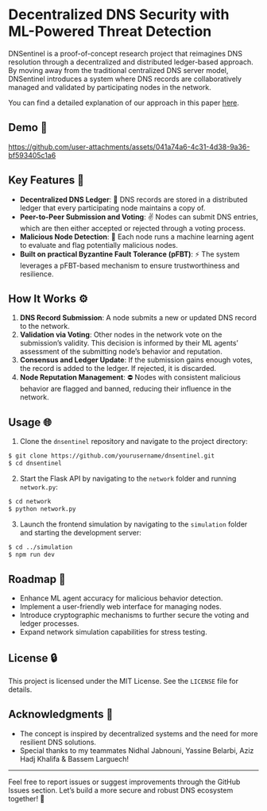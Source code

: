 # Decentralized DNS Security with ML-Powered Threat Detection

DNSentinel is a proof-of-concept research project that reimagines DNS resolution through a decentralized and distributed ledger-based approach. By moving away from the traditional centralized DNS server model, DNSentinel introduces a system where DNS records are collaboratively managed and validated by participating nodes in the network.

You can find a detailed explanation of our approach in this paper [here](https://drive.google.com/file/d/1qiFBGEVUJ1wc6al9MOowmX0l60aXbS8t/view?usp=sharing).

## Demo 🎥

https://github.com/user-attachments/assets/041a74a6-4c31-4d38-9a36-bf593405c1a6

## Key Features 🔗

- **Decentralized DNS Ledger**: 🔋 DNS records are stored in a distributed ledger that every participating node maintains a copy of.
- **Peer-to-Peer Submission and Voting**: ✌️ Nodes can submit DNS entries, which are then either accepted or rejected through a voting process.
- **Malicious Node Detection**: 🤖 Each node runs a machine learning agent to evaluate and flag potentially malicious nodes.
- **Built on practical Byzantine Fault Tolerance (pFBT)**: ⚡️ The system leverages a pFBT-based mechanism to ensure trustworthiness and resilience.

## How It Works ⚙️

1. **DNS Record Submission**: A node submits a new or updated DNS record to the network.
2. **Validation via Voting**: Other nodes in the network vote on the submission’s validity. This decision is informed by their ML agents’ assessment of the submitting node’s behavior and reputation.
3. **Consensus and Ledger Update**: If the submission gains enough votes, the record is added to the ledger. If rejected, it is discarded.
4. **Node Reputation Management**: ⛔️ Nodes with consistent malicious behavior are flagged and banned, reducing their influence in the network.

## Usage 🌐

1. Clone the `dnsentinel` repository and navigate to the project directory:
```bash
$ git clone https://github.com/yourusername/dnsentinel.git
$ cd dnsentinel
```

2. Start the Flask API by navigating to the `network` folder and running `network.py`:
```bash
$ cd network
$ python network.py
```

3. Launch the frontend simulation by navigating to the `simulation` folder and starting the development server:
```bash
$ cd ../simulation
$ npm run dev
```

## Roadmap 🔄

- Enhance ML agent accuracy for malicious behavior detection.
- Implement a user-friendly web interface for managing nodes.
- Introduce cryptographic mechanisms to further secure the voting and ledger processes.
- Expand network simulation capabilities for stress testing.

## License 🔒

This project is licensed under the MIT License. See the `LICENSE` file for details.

## Acknowledgments 🎉

- The concept is inspired by decentralized systems and the need for more resilient DNS solutions.
- Special thanks to my teammates Nidhal Jabnouni, Yassine Belarbi, Aziz Hadj Khalifa & Bassem Larguech!

---

Feel free to report issues or suggest improvements through the GitHub Issues section. Let’s build a more secure and robust DNS ecosystem together! 🚀

